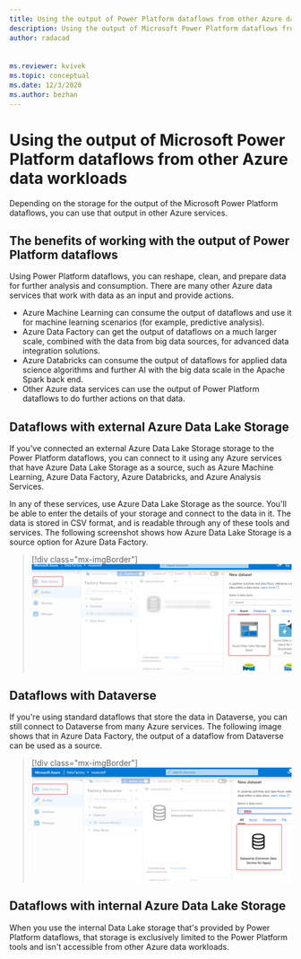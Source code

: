 ```yaml
---
title: Using the output of Power Platform dataflows from other Azure data workloads
description: Using the output of Microsoft Power Platform dataflows from other Azure data workloads.
author: radacad


ms.reviewer: kvivek
ms.topic: conceptual
ms.date: 12/3/2020
ms.author: bezhan
---
```


# Using the output of Microsoft Power Platform dataflows from other Azure data workloads



Depending on the storage for the output of the Microsoft Power Platform dataflows, you can use that output in other Azure services.

## The benefits of working with the output of Power Platform dataflows

Using Power Platform dataflows, you can reshape, clean, and prepare data for further analysis and consumption. There are many other Azure data services that work with data as an input and provide actions. 

- Azure Machine Learning can consume the output of dataflows and use it for machine learning scenarios (for example, predictive analysis).
- Azure Data Factory can get the output of dataflows on a much larger scale, combined with the data from big data sources, for advanced data integration solutions.
- Azure Databricks can consume the output of dataflows for applied data science algorithms and further AI with the big data scale in the Apache Spark back end.
- Other Azure data services can use the output of Power Platform dataflows to do further actions on that data.

## Dataflows with external Azure Data Lake Storage

If you've connected an external Azure Data Lake Storage storage to the Power Platform dataflows, you can connect to it using any Azure services that have Azure Data Lake Storage as a source, such as Azure Machine Learning, Azure Data Factory, Azure Databricks, and Azure Analysis Services.

In any of these services, use Azure Data Lake Storage as the source. You'll be able to enter the details of your storage and connect to the data in it. The data is stored in CSV format, and is readable through any of these tools and services. The following screenshot shows how Azure Data Lake Storage is a source option for Azure Data Factory.

> [!div class="mx-imgBorder"]
> ![Using the output of Power Platform dataflows in external Data Lake Storage.](media/ADFSourcedFromADLSGen2.png)

## Dataflows with Dataverse

If you're using standard dataflows that store the data in Dataverse, you can still connect to Dataverse from many Azure services. The following image shows that in Azure Data Factory, the output of a dataflow from Dataverse can be used as a source.

> [!div class="mx-imgBorder"]
> ![Using the output of Power Platform dataflows from Dataverse.](media/ADFSourcedFromCDS.png)

## Dataflows with internal Azure Data Lake Storage

When you use the internal Data Lake storage that's provided by Power Platform dataflows, that storage is exclusively limited to the Power Platform tools and isn't accessible from other Azure data workloads.

